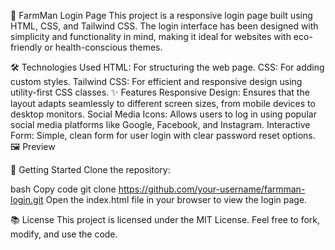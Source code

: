 🌿 FarmMan Login Page
This project is a responsive login page built using HTML, CSS, and Tailwind CSS. The login interface has been designed with simplicity and functionality in mind, making it ideal for websites with eco-friendly or health-conscious themes.


🛠️ Technologies Used
HTML: For structuring the web page.
CSS: For adding custom styles.
Tailwind CSS: For efficient and responsive design using utility-first CSS classes.
✨ Features
Responsive Design: Ensures that the layout adapts seamlessly to different screen sizes, from mobile devices to desktop monitors.
Social Media Icons: Allows users to log in using popular social media platforms like Google, Facebook, and Instagram.
Interactive Form: Simple, clean form for user login with clear password reset options.
🖼️ Preview

🚀 Getting Started
Clone the repository:

bash
Copy code
git clone https://github.com/your-username/farmman-login.git
Open the index.html file in your browser to view the login page.

📚 License
This project is licensed under the MIT License. Feel free to fork, modify, and use the code.
